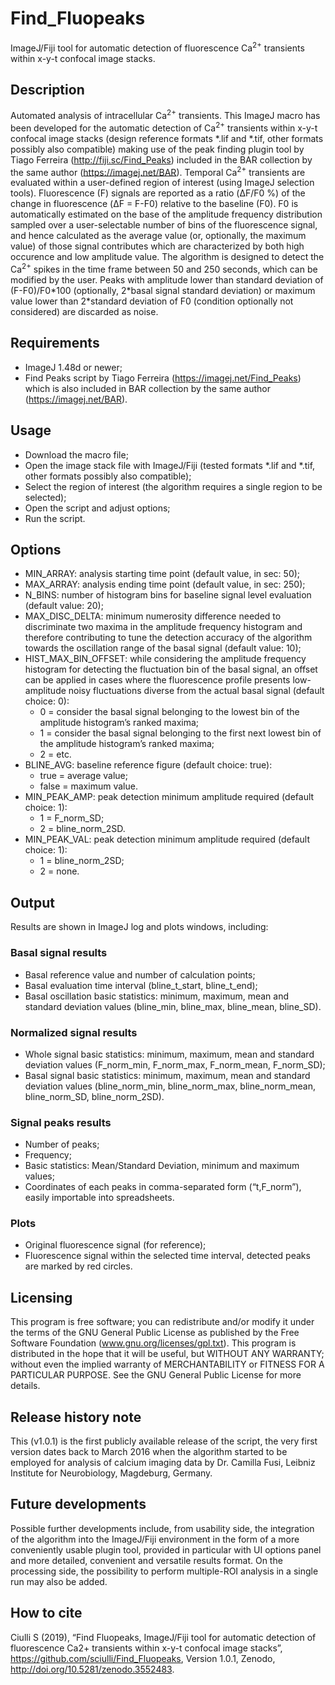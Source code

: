 # Find_Fluopeaks
ImageJ/Fiji tool for automatic detection of fluorescence Ca<sup>2+</sup> transients within x-y-t confocal image stacks. 

##	Description
Automated analysis of intracellular Ca<sup>2+</sup> transients. This ImageJ macro has been developed for the automatic detection of Ca<sup>2+</sup> transients within x-y-t confocal image stacks (design reference formats \*.lif and \*.tif, other formats possibly also compatible) making use of the peak finding plugin tool by Tiago Ferreira (http://fiji.sc/Find_Peaks) included in the BAR collection by the same author (https://imagej.net/BAR). Temporal Ca<sup>2+</sup> transients are evaluated within a user-defined region of interest (using ImageJ selection tools). Fluorescence (F) signals are reported as a ratio (ΔF/F0 %) of the change in fluorescence (ΔF = F-F0) relative to the baseline (F0). F0 is automatically estimated on the base of the amplitude frequency distribution sampled over a user-selectable number of bins of the fluorescence signal, and hence calculated as the average value (or, optionally, the maximum value) of those signal contributes which are characterized by both high occurence and low amplitude value. The algorithm is designed to detect the Ca<sup>2+</sup> spikes in the time frame between 50 and 250 seconds, which can be modified by the user. Peaks with amplitude lower than standard deviation of (F-F0)/F0\*100 (optionally, 2\*basal signal standard deviation) or maximum value lower than 2\*standard deviation of F0 (condition optionally not considered) are discarded as noise.

##	Requirements
-	ImageJ 1.48d or newer;
-	Find Peaks script by Tiago Ferreira (https://imagej.net/Find_Peaks) which is also included in BAR collection by the same author (https://imagej.net/BAR).

##	Usage
-	Download the macro file;
-	Open the image  stack file with ImageJ/Fiji (tested formats \*.lif and \*.tif, other formats possibly also compatible);
-	Select the region of interest (the algorithm requires a single region to be selected);
-	Open the script and adjust options;
- 	Run the script.

##	Options
- MIN\_ARRAY: analysis starting time point (default value, in sec: 50);
- MAX\_ARRAY: analysis ending time point (default value, in sec: 250);
- N\_BINS: number of histogram bins for baseline signal level evaluation (default value: 20);
- MAX\_DISC_DELTA: minimum numerosity difference needed to discriminate two maxima in the amplitude frequency histogram and therefore contributing to tune the detection accuracy of the algorithm towards the oscillation range of the basal signal (default value: 10);
- HIST\_MAX\_BIN_OFFSET: while considering the amplitude frequency histogram for detecting the fluctuation bin of the basal signal, an offset can be applied in cases where the fluorescence profile presents low-amplitude noisy fluctuations diverse from the actual basal signal (default choice: 0):
	- 0 = consider the basal signal belonging to the lowest bin of the amplitude histogram’s ranked maxima;
	- 1 = consider the basal signal belonging to the first next lowest bin of the amplitude histogram’s ranked maxima;
	- 2 = etc.
- BLINE\_AVG: baseline reference figure (default choice: true):
	- true = average value;
	- false = maximum value.
- MIN\_PEAK\_AMP: peak detection minimum amplitude required (default choice: 1):
	- 1 = F\_norm\_SD; 
	- 2 = bline\_norm\_2SD.
- MIN\_PEAK\_VAL: peak detection minimum amplitude required (default choice: 1): 
	- 1 = bline\_norm\_2SD;
	- 2 = none.

##	Output
Results are shown in ImageJ log and plots windows, including:

###	Basal signal results
-	Basal reference value and number of calculation points;
-	Basal evaluation time interval (bline\_t\_start, bline\_t\_end);
-	Basal oscillation basic statistics: minimum, maximum, mean and standard deviation values (bline\_min, bline\_max, bline\_mean, bline\_SD).

###	Normalized signal results
-	Whole signal basic statistics: minimum, maximum, mean and standard deviation values (F\_norm\_min, F\_norm\_max, F\_norm\_mean, F\_norm_SD);
-	Basal signal basic statistics: minimum, maximum, mean and standard deviation values (bline\_norm\_min, bline\_norm\_max, bline\_norm\_mean, bline\_norm\_SD, bline\_norm\_2SD).

###	Signal peaks results
-	Number of peaks;
-	Frequency;
-	Basic statistics: Mean/Standard Deviation, minimum and maximum values;
-	Coordinates of each peaks in comma-separated form (“t,F\_norm”), easily importable into spreadsheets.

###	Plots
-	Original fluorescence signal (for reference);
-	Fluorescence signal within the selected time interval, detected peaks are marked by red circles.

##	Licensing
This program is free software; you can redistribute and/or modify it under the terms of the GNU General Public License as published by the Free Software Foundation (www.gnu.org/licenses/gpl.txt). This program is distributed in the hope that it will be useful, but WITHOUT ANY WARRANTY; without even the implied warranty of MERCHANTABILITY or FITNESS FOR A PARTICULAR PURPOSE. See the GNU General Public License for more details.

## Release history note
This (v1.0.1) is the first publicly available release of the script, the very first version dates back to March 2016 when the algorithm started to be employed for analysis of calcium imaging data by Dr. Camilla Fusi, Leibniz Institute for Neurobiology, Magdeburg, Germany.

##	Future developments
Possible further developments include, from usability side, the integration of the algorithm into the ImageJ/Fiji environment in the form of a more conveniently usable plugin tool, provided in particular with UI options panel and more detailed, convenient and versatile results format. On the processing side, the possibility to perform multiple-ROI analysis in a single run may also be added.

##	How to cite
Ciulli S (2019), “Find Fluopeaks, ImageJ/Fiji tool for automatic detection of fluorescence Ca2+ transients within x-y-t confocal image stacks”, https://github.com/sciulli/Find_Fluopeaks, Version 1.0.1, Zenodo, http://doi.org/10.5281/zenodo.3552483.

